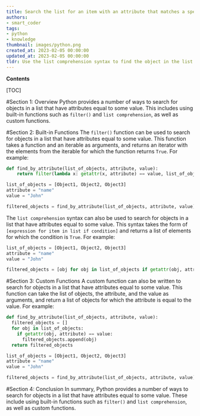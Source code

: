 ```yaml
---
title: Search the list for an item with an attribute that matches a specified value
authors:
- smart_coder
tags:
- python
- knowledge
thumbnail: images/python.png
created_at: 2023-02-05 00:00:00
updated_at: 2023-02-05 00:00:00
tldr: Use the list comprehension syntax to find the object in the list that has an attribute equal to some value that meets any condition.
---
```


**Contents**

[TOC]

#Section 1: Overview
Python provides a number of ways to search for objects in a list that have attributes equal to some value. This includes using built-in functions such as `filter()` and `list comprehension`, as well as custom functions.

#Section 2: Built-in Functions
The `filter()` function can be used to search for objects in a list that have attributes equal to some value. This function takes a function and an iterable as arguments, and returns an iterator with the elements from the iterable for which the function returns `True`. For example:

```python
def find_by_attribute(list_of_objects, attribute, value):
    return filter(lambda x: getattr(x, attribute) == value, list_of_objects)

list_of_objects = [Object1, Object2, Object3]
attribute = "name"
value = "John"

filtered_objects = find_by_attribute(list_of_objects, attribute, value)
```

The `list comprehension` syntax can also be used to search for objects in a list that have attributes equal to some value. This syntax takes the form of `[expression for item in list if condition]` and returns a list of elements for which the condition is `True`. For example:

```python
list_of_objects = [Object1, Object2, Object3]
attribute = "name"
value = "John"

filtered_objects = [obj for obj in list_of_objects if getattr(obj, attribute) == value]
```

#Section 3: Custom Functions
A custom function can also be written to search for objects in a list that have attributes equal to some value. This function can take the list of objects, the attribute, and the value as arguments, and return a list of objects for which the attribute is equal to the value. For example:

```python
def find_by_attribute(list_of_objects, attribute, value):
  filtered_objects = []
  for obj in list_of_objects:
    if getattr(obj, attribute) == value:
      filtered_objects.append(obj)
  return filtered_objects

list_of_objects = [Object1, Object2, Object3]
attribute = "name"
value = "John"

filtered_objects = find_by_attribute(list_of_objects, attribute, value)
```

#Section 4: Conclusion
In summary, Python provides a number of ways to search for objects in a list that have attributes equal to some value. These include using built-in functions such as `filter()` and `list comprehension`, as well as custom functions.
